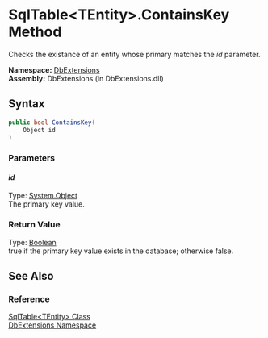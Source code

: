 SqlTable&lt;TEntity>.ContainsKey Method
=======================================
Checks the existance of an entity whose primary matches the *id* parameter.

**Namespace:** [DbExtensions][1]  
**Assembly:** DbExtensions (in DbExtensions.dll)

Syntax
------

```csharp
public bool ContainsKey(
	Object id
)
```

### Parameters

#### *id*
Type: [System.Object][2]  
The primary key value.

### Return Value
Type: [Boolean][3]  
true if the primary key value exists in the database; otherwise false.

See Also
--------

### Reference
[SqlTable&lt;TEntity> Class][4]  
[DbExtensions Namespace][1]  

[1]: ../README.md
[2]: http://msdn.microsoft.com/en-us/library/e5kfa45b
[3]: http://msdn.microsoft.com/en-us/library/a28wyd50
[4]: README.md